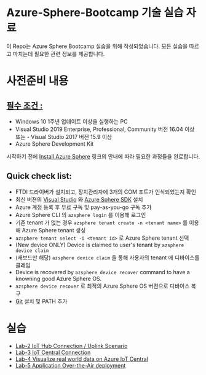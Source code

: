 # Azure-Sphere-Bootcamp 기술 실습 자료

이 Repo는 Azure Sphere Bootcamp 실습을 위해 작성되었습니다. 모든 실습을 따르고 마치는데 필요한 관련 정보를 제공합니다. 

# 사전준비 내용

## [필수 조건 :](https://docs.microsoft.com/ko-kr/azure-sphere/install/install)

- Windows 10 1주년 업데이트 이상을 실행하는 PC
- Visual Studio 2019 Enterprise, Professional, Community 버전 16.04 이상 또는 - Visual Studio 2017 버전 15.9 이상
- Azure Sphere Development Kit

시작하기 전에 [Install Azure Sphere](https://docs.microsoft.com/ko-kr/azure-sphere/install/overview) 링크의 안내에 따라 필요한 과정들을 완료합니다. 

## Quick check list:
- FTDI 드라이버가 설치되고, 장치관리자에 3개의 COM 포트가 인식되었는지 확인
- 최신 버젼의 [Visual Studio](https://www.visualstudio.com/) 와 [Azure Sphere SDK](https://aka.ms/AzureSphereHardware) 설치
- Azure 계정 등록 후 무료 구독 및 pay-as-you-go 구독 추가
- Azure Sphere CLI 의 `azsphere login` 를 이용해 로그인
- 기존 tenant 가 없는 경우 `azsphere tenant create -n <tenant name>` 를 이용해 Azure Sphere tenant 생성
- `azsphere tenant select -i <tenant id>` 로 Azure Sphere tenant 선택
- (New device ONLY) Device is claimed to user's tenant by `azsphere device claim`
- (새보드만 해당) `azsphere device claim` 을 통해 사용자의 tenant 에 디바이스를 클레임
- Device is recovered by `azsphere device recover` command to have a knowning good Azure Sphere OS.
- `azsphere device recover` 로 최적의 Azure Sphere OS 버젼으로 디바이스 복구
- [Git](https://git-scm.com/download/win) 설치 및 PATH 추가

# 실습 
- [Lab-2 IoT Hub Connection / Uplink Scenario](Lab-2.md)
- [Lab-3 IoT Central Connection](Lab-3.md)
- [Lab-4 Visualize real world data on Azure IoT Central](Lab-4.md)
- [Lab-5 Application Over-the-Air deployment](Lab-5.md)
